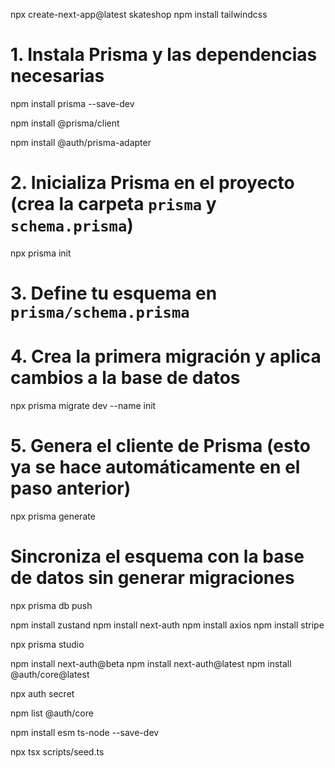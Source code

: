 npx create-next-app@latest skateshop
npm install tailwindcss

<!----------------------------- PRISMA  ----------------------------->
# 1. Instala Prisma y las dependencias necesarias
<!-- Instala Prisma CLI como dependencia de desarrollo (para 
manejar la base de datos y generar archivos de configuración) -->
npm install prisma --save-dev
<!-- Instala el cliente de Prisma para interactuar 
con la base de datos en el código -->
npm install @prisma/client
<!-- Este adaptador permite que Auth.js almacene los datos de autenticación 
en tu base de datos gestionada con Prisma. Es útil cuando necesitas persistir
 información como usuarios, sesiones, cuentas vinculadas, etc. -->
npm install @auth/prisma-adapter
# 2. Inicializa Prisma en el proyecto (crea la carpeta `prisma` y `schema.prisma`)
<!-- Inicializa Prisma en el proyecto, creando la carpeta
"prisma" con un esquema base en "schema.prisma" -->
npx prisma init
# 3. Define tu esquema en `prisma/schema.prisma`
# 4. Crea la primera migración y aplica cambios a la base de datos
<!-- Crea el primer historial de migración y sincroniza la  
base de datos con el esquema definido en "schema.prisma".
# Este comando también genera automáticamente el cliente de Prisma. -->
npx prisma migrate dev --name init
# 5. Genera el cliente de Prisma (esto ya se hace automáticamente en el paso anterior)
<!-- Genera el cliente de Prisma, permitiendo que el código 
TypeScript/JavaScript pueda interactuar con la base de datos -->
npx prisma generate

# Sincroniza el esquema con la base de datos sin generar migraciones
<!-- Sincroniza el esquema de Prisma con la base
de datos sin generar historial de migraciones.
Útil para pruebas rápidas o bases de datos temporales -->
npx prisma db push



npm install zustand
npm install next-auth
npm install axios
npm install stripe



npx prisma studio

<!-- Authjs -->
npm install next-auth@beta
npm install next-auth@latest
npm install @auth/core@latest

npx auth secret

npm list @auth/core

<!-- asdasd -->
<!-- ts-node tiene una opción especial (--esm) para ejecutar archivos
 TypeScript como módulos ES. Ejecuta el siguiente comando -->
npm install esm ts-node --save-dev
<!-- SCRIPT -->
npx tsx scripts/seed.ts

<!-- script -->